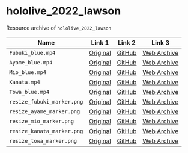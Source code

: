 # hololive_2022_lawson

Resource archive of `hololive_2022_lawson`

|Name|Link 1|Link 2|Link 3|
|---|---|---|---|
|`Fubuki_blue.mp4`|[Original](https://s3.ap-northeast-1.amazonaws.com/prod-lessar-contents/partner_80d92a19-5bde-4ac9-9393-797c36f37883/arContent_27154/Fubuki_blue.mp4)|[GitHub](https://daydreamer-json.github.io/hololive_2022_lawson/media/aws/Fubuki_blue.mp4)|[Web Archive](https://web.archive.org/web/20221026130442/https://s3.ap-northeast-1.amazonaws.com/prod-lessar-contents/partner_80d92a19-5bde-4ac9-9393-797c36f37883/arContent_27154/Fubuki_blue.mp4)|
|`Ayame_blue.mp4`|[Original](https://s3.ap-northeast-1.amazonaws.com/prod-lessar-contents/partner_80d92a19-5bde-4ac9-9393-797c36f37883/arContent_27164/Ayame_blue.mp4)|[GitHub](https://daydreamer-json.github.io/hololive_2022_lawson/media/aws/Ayame_blue.mp4)|[Web Archive](https://web.archive.org/web/20221026130903/https://s3.ap-northeast-1.amazonaws.com/prod-lessar-contents/partner_80d92a19-5bde-4ac9-9393-797c36f37883/arContent_27164/Ayame_blue.mp4)|
|`Mio_blue.mp4`|[Original](https://s3.ap-northeast-1.amazonaws.com/prod-lessar-contents/partner_80d92a19-5bde-4ac9-9393-797c36f37883/arContent_27166/Mio_blue.mp4)|[GitHub](https://daydreamer-json.github.io/hololive_2022_lawson/media/aws/Mio_blue.mp4)|[Web Archive](https://web.archive.org/web/20221026120236/https://s3.ap-northeast-1.amazonaws.com/prod-lessar-contents/partner_80d92a19-5bde-4ac9-9393-797c36f37883/arContent_27166/Mio_blue.mp4)|
|`Kanata.mp4`|[Original](https://s3.ap-northeast-1.amazonaws.com/prod-lessar-contents/partner_80d92a19-5bde-4ac9-9393-797c36f37883/arContent_27167/Kanata.mp4)|[GitHub](https://daydreamer-json.github.io/hololive_2022_lawson/media/aws/Kanata_blue.mp4)|[Web Archive](https://web.archive.org/web/20221026131356/https://s3.ap-northeast-1.amazonaws.com/prod-lessar-contents/partner_80d92a19-5bde-4ac9-9393-797c36f37883/arContent_27167/Kanata.mp4)|
|`Towa_blue.mp4`|[Original](https://s3.ap-northeast-1.amazonaws.com/prod-lessar-contents/partner_80d92a19-5bde-4ac9-9393-797c36f37883/arContent_27168/Towa_blue.mp4)|[GitHub](https://daydreamer-json.github.io/hololive_2022_lawson/media/aws/Towa_blue.mp4)|[Web Archive](https://web.archive.org/web/20221026131548/https://s3.ap-northeast-1.amazonaws.com/prod-lessar-contents/partner_80d92a19-5bde-4ac9-9393-797c36f37883/arContent_27168/Towa_blue.mp4)|
|`resize_fubuki_marker.png`|[Original](https://s3.ap-northeast-1.amazonaws.com/prod-lessar-contents/partner_80d92a19-5bde-4ac9-9393-797c36f37883/arMarker_10572/resize_fubuki_marker.png)|[GitHub](https://daydreamer-json.github.io/hololive_2022_lawson/media/aws/resize_fubuki_marker.png)|[Web Archive](https://web.archive.org/web/20221026122529/https://s3.ap-northeast-1.amazonaws.com/prod-lessar-contents/partner_80d92a19-5bde-4ac9-9393-797c36f37883/arMarker_10572/resize_fubuki_marker.png)|
|`resize_ayame_marker.png`|[Original](https://s3.ap-northeast-1.amazonaws.com/prod-lessar-contents/partner_80d92a19-5bde-4ac9-9393-797c36f37883/arMarker_10573/resize_ayame_marker.png)|[GitHub](https://daydreamer-json.github.io/hololive_2022_lawson/media/aws/resize_ayame_marker.png)|[Web Archive](https://web.archive.org/web/20221026123042/https://s3.ap-northeast-1.amazonaws.com/prod-lessar-contents/partner_80d92a19-5bde-4ac9-9393-797c36f37883/arMarker_10573/resize_ayame_marker.png)|
|`resize_mio_marker.png`|[Original](https://s3.ap-northeast-1.amazonaws.com/prod-lessar-contents/partner_80d92a19-5bde-4ac9-9393-797c36f37883/arMarker_10574/resize_mio_marker.png)|[GitHub](https://daydreamer-json.github.io/hololive_2022_lawson/media/aws/resize_mio_marker.png)|[Web Archive](https://web.archive.org/web/20221026123125/https://s3.ap-northeast-1.amazonaws.com/prod-lessar-contents/partner_80d92a19-5bde-4ac9-9393-797c36f37883/arMarker_10574/resize_mio_marker.png)|
|`resize_kanata_marker.png`|[Original](https://s3.ap-northeast-1.amazonaws.com/prod-lessar-contents/partner_80d92a19-5bde-4ac9-9393-797c36f37883/arMarker_10575/resize_kanata_marker.png)|[GitHub](https://daydreamer-json.github.io/hololive_2022_lawson/media/aws/resize_kanata_marker.png)|[Web Archive](https://web.archive.org/web/20221026123242/https://s3.ap-northeast-1.amazonaws.com/prod-lessar-contents/partner_80d92a19-5bde-4ac9-9393-797c36f37883/arMarker_10575/resize_kanata_marker.png)|
|`resize_towa_marker.png`|[Original](https://s3.ap-northeast-1.amazonaws.com/prod-lessar-contents/partner_80d92a19-5bde-4ac9-9393-797c36f37883/arMarker_10576/resize_towa_marker.png)|[GitHub](https://daydreamer-json.github.io/hololive_2022_lawson/media/aws/resize_towa_marker.png)|[Web Archive](https://web.archive.org/web/20221026123540/https://s3.ap-northeast-1.amazonaws.com/prod-lessar-contents/partner_80d92a19-5bde-4ac9-9393-797c36f37883/arMarker_10576/resize_towa_marker.png)|
